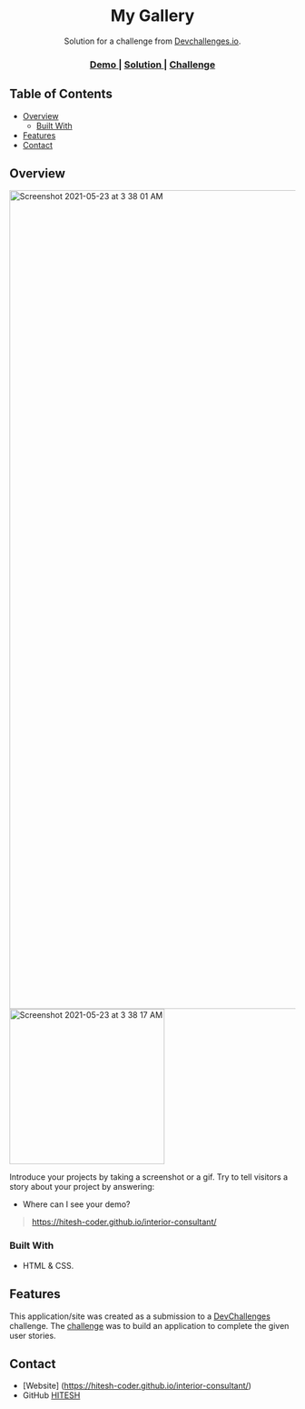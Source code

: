 <!-- Please update value in the {}  -->

<h1 align="center">My Gallery</h1>

<div align="center">
   Solution for a challenge from  <a href="http://devchallenges.io" target="_blank">Devchallenges.io</a>.
</div>

<div align="center">
  <h3>
    <a href="https://hitesh-coder.github.io/interior-consultant/">
      Demo
    </a>
    <span> | </span>
    <a href="https://github.com/hitesh-coder/interior-consultant">
      Solution
    </a>
    <span> | </span>
    <a href="https://devchallenges.io/challenges/Jymh2b2FyebRTUljkNcb">
      Challenge
    </a>
  </h3>
</div>

<!-- TABLE OF CONTENTS -->

## Table of Contents

- [Overview](#overview)
  - [Built With](#built-with)
- [Features](#features)
- [Contact](#contact)

<!-- OVERVIEW -->

## Overview

<img width="1440" alt="Screenshot 2021-05-23 at 3 38 01 AM" src="https://user-images.githubusercontent.com/58116679/119242072-b742a580-bb78-11eb-8ddc-488ee05aa107.png">

<img width="273" alt="Screenshot 2021-05-23 at 3 38 17 AM" src="https://user-images.githubusercontent.com/58116679/119242075-bc075980-bb78-11eb-8a11-0f3c4e76d57a.png">

Introduce your projects by taking a screenshot or a gif. Try to tell visitors a story about your project by answering:

- Where can I see your demo?
> https://hitesh-coder.github.io/interior-consultant/

### Built With

<!-- This section should list any major frameworks that you built your project using. Here are a few examples.-->

- HTML & CSS.

## Features

<!-- List the features of your application or follow the template. Don't share the figma file here :) -->

This application/site was created as a submission to a [DevChallenges](https://devchallenges.io/challenges) challenge. The [challenge](https://devchallenges.io/challenges/Jymh2b2FyebRTUljkNcb) was to build an application to complete the given user stories.

## Contact

- [Website] (https://hitesh-coder.github.io/interior-consultant/)
- GitHub [HITESH](https://github.com/hitesh-coder)
